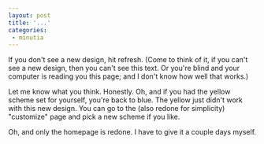 ```yaml
---
layout: post
title: '...'
categories:
 - minutia
---
```


If you don't see a new design, hit refresh. (Come to think of it, if you can't see a new design, then you can't see this text. Or you're blind and your computer is reading you this page; and I don't know how well that works.)

Let me know what you think. Honestly. Oh, and if you had the yellow scheme set for yourself, you're back to blue. The yellow just didn't work with this new design. You can go to the (also redone for simplicity) "customize" page and pick a new scheme if you like.

Oh, and only the homepage is redone. I have to give it a couple days myself.

